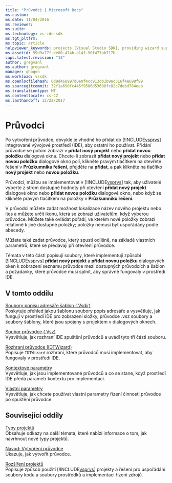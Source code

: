 ```yaml
---
title: "Průvodci | Microsoft Docs"
ms.custom: 
ms.date: 11/04/2016
ms.reviewer: 
ms.suite: 
ms.technology: vs-ide-sdk
ms.tgt_pltfrm: 
ms.topic: article
helpviewer_keywords: projects [Visual Studio SDK], providing wizard support
ms.assetid: 59d9a77f-ee80-474b-a14f-90f477ab717b
caps.latest.revision: "13"
author: gregvanl
ms.author: gregvanl
manager: ghogen
ms.workload: vssdk
ms.openlocfilehash: 6d9d468997d0e0f4cc913db1b9ac316f4e698f99
ms.sourcegitcommit: 32f1a690fc445f9586d53698fc82c7debd784eeb
ms.translationtype: MT
ms.contentlocale: cs-CZ
ms.lasthandoff: 12/22/2017
---
```

# <a name="wizards"></a>Průvodci
Po vytvoření průvodce, obvykle je vhodné ho přidat do [!INCLUDE[vsprvs](../../code-quality/includes/vsprvs_md.md)] integrované vývojové prostředí (IDE), aby ostatní ho používat. Přidání průvodce se potom zobrazí v **přidat nový projekt** nebo **přidat novou položku** dialogová okna. Chcete-li zobrazit **přidat nový projekt** nebo **přidat novou položku** dialogové okno polí, klikněte pravým tlačítkem na otevřete řešení v **Průzkumníku řešení**, přejděte na **přidat**, a pak klikněte na tlačítko **nový projekt** nebo **novou položku**.  
  
 Průvodci, můžou se implementovat v [!INCLUDE[vsprvs](../../code-quality/includes/vsprvs_md.md)] tak, aby uživatelé vyberte z strom dostupné hodnoty při otevření **přidat nový projekt** dialogové okno nebo **přidat novou položku** dialogové okno, nebo když se klikněte pravým tlačítkem na položky v **Průzkumníku řešení**.  
  
 V průvodci můžete zadat možnost lokalizace název nového projektu nebo ites a můžete určit ikonu, která se zobrazí uživatelům, když vyberou průvodce. Můžete také ovládat pořadí, ve kterém nové položky zobrazí relativně k jiné dostupné položky; položky nemusí být uspořádány podle abecedy.  
  
 Můžete také zadat průvodce, který spustí odlišně, na základě vlastních parametrů, které se předávají při otevření průvodce.  
  
 Témata v této části popisují soubory, které implementují způsobí [!INCLUDE[vsprvs](../../code-quality/includes/vsprvs_md.md)] **přidat nový projekt** a **přidat novou položku** dialogových oken k zobrazení seznamu průvodce mezi dostupných průvodcích a šablon a požadavky, které průvodce musí splnit, aby správně fungovaly v prostředí IDE.  
  
## <a name="in-this-section"></a>V tomto oddílu  
 [Soubory popisu adresáře šablon (.Vsdir)](../../extensibility/internals/template-directory-description-dot-vsdir-files.md)  
 Poskytuje přehled jakou šablonu soubory popis adresáře a vysvětluje, jak fungují v prostředí IDE pro zobrazení složky, průvodce .vsz soubory a soubory šablony, které jsou spojeny s projektem v dialogových oknech.  
  
 [Soubor průvodce (.Vsz)](../../extensibility/internals/wizard-dot-vsz-file.md)  
 Vysvětluje, jak rozhraní IDE spuštění průvodců a uvádí tyto tři části souboru.  
  
 [Rozhraní průvodce (IDTWizard)](../../extensibility/internals/wizard-interface-idtwizard.md)  
 Popisuje `IDTWizard` rozhraní, které průvodců musí implementovat, aby fungovaly v prostředí IDE.  
  
 [Kontextové parametry](../../extensibility/internals/context-parameters.md)  
 Vysvětluje, jak jsou implementované průvodců a co se stane, když prostředí IDE předá parametr kontextu pro implementaci.  
  
 [Vlastní parametry](../../extensibility/internals/custom-parameters.md)  
 Vysvětluje, jak chcete používat vlastní parametry řízení činnosti průvodce po spuštění průvodce.  
  
## <a name="related-sections"></a>Související oddíly  
 [Typy projektů](../../extensibility/internals/project-types.md)  
 Obsahuje odkazy na další témata, které nabízí informace o tom, jak navrhnout nové typy projektů.  
  
 [Návod: Vytvoření průvodce](http://msdn.microsoft.com/Library/adb41fe9-fcca-4e87-bf4f-bf2fa68e8b06)  
 Ukazuje, jak vytvořit průvodce.  
  
 [Rozšíření projektů](../../extensibility/extending-projects.md)  
 Popisuje způsob použití [!INCLUDE[vsprvs](../../code-quality/includes/vsprvs_md.md)] projekty a řešení pro uspořádání soubory kódu a soubory prostředků a implementaci řízení zdrojů.